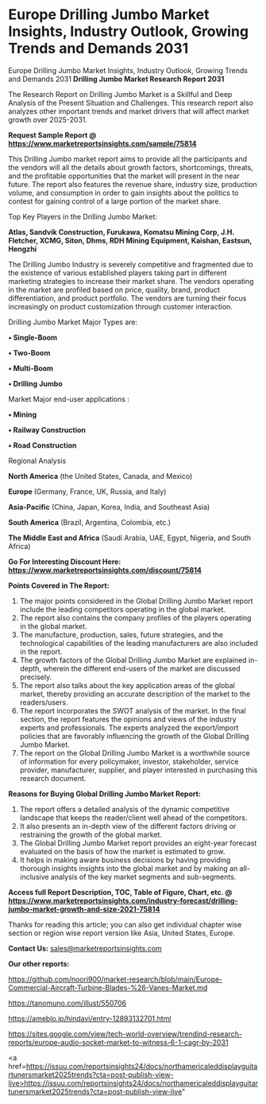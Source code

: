 # Europe Drilling Jumbo Market Insights, Industry Outlook, Growing Trends and Demands 2031
Europe Drilling Jumbo Market Insights, Industry Outlook, Growing Trends and Demands 2031
<strong>Drilling Jumbo Market Research Report 2031</strong>

The Research Report on Drilling Jumbo Market is a Skillful and Deep Analysis of the Present Situation and Challenges. This research report also analyzes other important trends and market drivers that will affect market growth over 2025-2031.

<strong>Request Sample Report @ <a href=https://www.marketreportsinsights.com/sample/75814>https://www.marketreportsinsights.com/sample/75814</a></strong>

This Drilling Jumbo market report aims to provide all the participants and the vendors will all the details about growth factors, shortcomings, threats, and the profitable opportunities that the market will present in the near future. The report also features the revenue share, industry size, production volume, and consumption in order to gain insights about the politics to contest for gaining control of a large portion of the market share.

Top Key Players in the Drilling Jumbo Market:

<strong>Atlas, Sandvik Construction, Furukawa, Komatsu Mining Corp, J.H. Fletcher, XCMG, Siton, Dhms, RDH Mining Equipment, Kaishan, Eastsun, Hengzhi</strong>

The Drilling Jumbo Industry is severely competitive and fragmented due to the existence of various established players taking part in different marketing strategies to increase their market share. The vendors operating in the market are profiled based on price, quality, brand, product differentiation, and product portfolio. The vendors are turning their focus increasingly on product customization through customer interaction.

Drilling Jumbo Market Major Types are:

<strong>• Single-Boom

• Two-Boom

• Multi-Boom

• Drilling Jumbo</strong>

Market Major end-user applications :

<strong>• Mining

• Railway Construction

• Road Construction</strong>

Regional Analysis

</u><strong><b>North America</b></strong> (the United States, Canada, and Mexico)

<strong><b>Europe </b></strong>(Germany, France, UK, Russia, and Italy)

<strong><b>Asia-Pacific</b></strong> (China, Japan, Korea, India, and Southeast Asia)

<strong><b>South America</b></strong> (Brazil, Argentina, Colombia, etc.)

<strong><b>The Middle East and Africa</b></strong> (Saudi Arabia, UAE, Egypt, Nigeria, and South Africa)

<strong>Go For Interesting Discount Here: <a href=https://www.marketreportsinsights.com/discount/75814>https://www.marketreportsinsights.com/discount/75814</a></strong>

<strong>Points Covered in The Report:</strong>
<ol>
  <li>The major points considered in the Global Drilling Jumbo Market report include the leading competitors operating in the global market.</li>
  <li>The report also contains the company profiles of the players operating in the global market.</li>
  <li>The manufacture, production, sales, future strategies, and the technological capabilities of the leading manufacturers are also included in the report.</li>
  <li>The growth factors of the Global Drilling Jumbo Market are explained in-depth, wherein the different end-users of the market are discussed precisely.</li>
  <li>The report also talks about the key application areas of the global market, thereby providing an accurate description of the market to the readers/users.</li>
  <li>The report incorporates the SWOT analysis of the market. In the final section, the report features the opinions and views of the industry experts and professionals. The experts analyzed the export/import policies that are favorably influencing the growth of the Global Drilling Jumbo Market.</li>
  <li>The report on the Global Drilling Jumbo Market is a worthwhile source of information for every policymaker, investor, stakeholder, service provider, manufacturer, supplier, and player interested in purchasing this research document.</li>
</ol>
<strong>Reasons for Buying Global Drilling Jumbo Market Report:</strong>

<ol>
  <li>The report offers a detailed analysis of the dynamic competitive landscape that keeps the reader/client well ahead of the competitors.</li>
  <li>It also presents an in-depth view of the different factors driving or restraining the growth of the global market.</li>
  <li>The Global Drilling Jumbo Market report provides an eight-year forecast evaluated on the basis of how the market is estimated to grow.</li>
  <li>It helps in making aware business decisions by having providing thorough insights insights into the global market and by making an all-inclusive analysis of the key market segments and sub-segments.</li>
</ol>
<strong>Access full Report Description, TOC, Table of Figure, Chart, etc. @ <a href=https://www.marketreportsinsights.com/industry-forecast/drilling-jumbo-market-growth-and-size-2021-75814>https://www.marketreportsinsights.com/industry-forecast/drilling-jumbo-market-growth-and-size-2021-75814</a></strong>


Thanks for reading this article; you can also get individual chapter wise section or region wise report version like Asia, United States, Europe.

<strong>Contact Us:</strong>
sales@marketreportsinsights.com

<strong>Our other reports:</strong>

<a href=https://github.com/noori900/market-research/blob/main/Europe-Commercial-Aircraft-Turbine-Blades-%26-Vanes-Market.md>https://github.com/noori900/market-research/blob/main/Europe-Commercial-Aircraft-Turbine-Blades-%26-Vanes-Market.md</a>

<a href=https://tanomuno.com/illust/550706>https://tanomuno.com/illust/550706</a>

<a href=https://ameblo.jp/hindavi/entry-12893132701.html>https://ameblo.jp/hindavi/entry-12893132701.html</a>

<a href=https://sites.google.com/view/tech-world-overview/trendind-research-reports/europe-audio-socket-market-to-witness-6-1-cagr-by-2031>https://sites.google.com/view/tech-world-overview/trendind-research-reports/europe-audio-socket-market-to-witness-6-1-cagr-by-2031</a>

<a href=https://issuu.com/reportsinsights24/docs/northamericaleddisplayguitartunersmarket2025trends?cta=post-publish-view-live>https://issuu.com/reportsinsights24/docs/northamericaleddisplayguitartunersmarket2025trends?cta=post-publish-view-live</a>"
